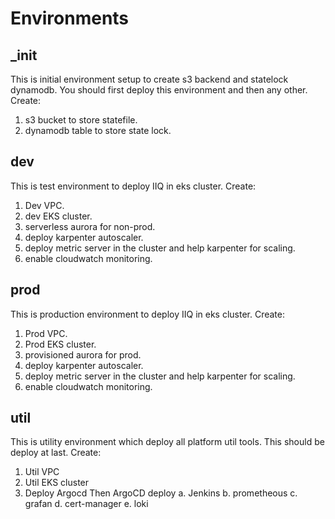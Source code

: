 # Environments

## _init
This is initial environment setup to create s3 backend and statelock dynamodb.
You should first deploy this environment and then any other.
Create:
1. s3 bucket to store statefile.
2. dynamodb table to store state lock.

## dev
This is test environment to deploy IIQ in eks cluster.
Create:
1. Dev VPC.
2. dev EKS cluster.
3. serverless aurora for non-prod.
4. deploy karpenter autoscaler.
5. deploy metric server in the cluster and help karpenter for scaling.
6. enable cloudwatch monitoring. 

## prod
This is production environment to deploy IIQ in eks cluster.
Create:
1. Prod VPC.
2. Prod EKS cluster.
3. provisioned aurora for prod.
4. deploy karpenter autoscaler.
5. deploy metric server in the cluster and help karpenter for scaling.
6. enable cloudwatch monitoring. 

## util
This is utility environment which deploy all platform util tools. This should be deploy at last.
Create:
1. Util VPC
2. Util EKS cluster
3. Deploy Argocd
    Then ArgoCD deploy
    a. Jenkins
    b. prometheous
    c. grafan
    d. cert-manager
    e. loki 
    
